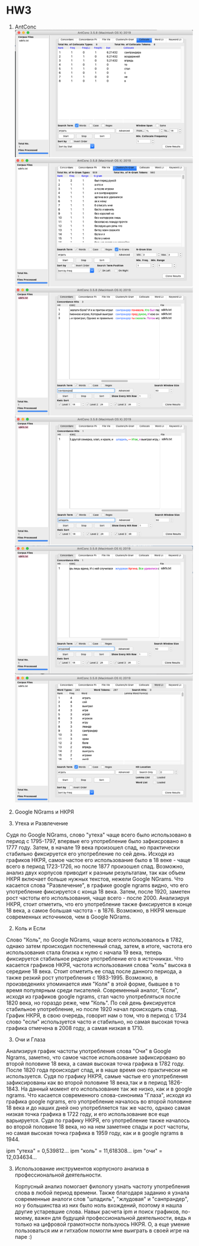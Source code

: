 # HW3

1. AntConc
![alt-text](collocate.png)
![alt-text](clustersngram.png)
![alt-text](sanprander.png)
![alt-text](shpadil.png)
![alt-text](jludovaya.png)
![alt-text](wordlist.png)

2. Google NGrams и НКРЯ

  1. Утеха и Развлечение
 
 Судя по Google NGrams, слово "утеха" чаще всего было использовано в период с 1795-1797, впервые его употребление было зафкисровано в 1777 году. Затем, в начале 19 века произошел спад, но практически стабильно фиксируется его употребление по сей день. Исходя из графиков НКРЯ, самое частое его использование было в 18 веке - чаще всего в период 1723-1726, но после 1877 произошел спад. Возможно, анализ двух корпусов приводит к разным результатам, так как объем НКРЯ включает больше нужных текстов, нежели Google NGrams. Что касается слова "Развлечение", в графике google ngrams видно, что его употребление фиксируется с конца 18 века. Затем, после 1920, заметен рост частоты его использования, чаще всего - после 2000. Анализируя НКРЯ, стоит отметить, что его употребление также фиксируется в конце 18 века, а самое большая частота - в 1876. Возможно, в НКРЯ меньше современных источников, чем в Google NGrams.
 
  2. Коль и Если
   
 Слово "Коль", по Google NGrams, чаще всего использовалось в 1782, однако затем происходил постепенный спад, затем, в итоге, частота его использования стала близка к нулю с начала 19 века, теперь фиксируется стабильное редкое употребление его в источниках. Что касается графиков НКРЯ, частота использования слова "коль" высока в середине 18 века. Стоит отметить ее спад после данного периода, а также резкий рост употребления с 1983-1995. Возможно, в произведениях упоминается имя "Коля" в этой форме, бывшее в то время популярным среди писателей. Современный аналог, "Если", исходя из графиков google ngrams, стал часто употребляться после 1820 века, но гораздо реже, чем "Коль". По сей день фиксируется стабильное употребление, но после 1920 начал происходить спад. График НКРЯ, в свою очередь, говорит нам о том, что в период с 1734 слово "если" используется часто и стабильно, но самая высокая точка графика отмечена в 2008 году, а самая низкая в 1710.
   
 3. Очи и Глаза
   
 Анализируя график частоты употребления слова "Очи" в Google Ngrams, заметно, что самое частое использование зафиксировано во второй половине 18 века, а самая высокая точка графика в 1782 году. После 1820 года происходит спад, и в наше время оно практически не используется. Судя по графику НКРЯ, самые частые его употребления зафиксированы как во второй половине 18 века,так и в период 1826-1843. На данный момент его использование так же низко, как и в google ngrams. Что касается современного слова-синонима "Глаза", исходя из графика google ngrams, его употребление началось во второй половине 18 века и до наших дней оно употребляется так же часто, однако самая низкая точка графика в 1722 году, и его использование все еще варьируется. Судя по графику НКРЯ, его употребление также началось во второй половине 18 века, но на нем заметнее спады и рост частоты, но самая высокая точка графика в 1959 году, как и в google ngrams в 1944.
   
  ipm "утеха" = 0,539812...
  ipm "коль" = 11,618308...
  ipm "очи" = 12,034634...
   
3. Использование инструментов корпусного анализа в профессиональной деятельности.

   Корпусный анализ помогает филологу узнать частоту употребления слова в любой период времени. Также благодаря заданию я узнала современные аналоги слов "шпадиль", "жлудовая" и "санпрандер", но у большинства из них было ноль вхождений, поэтому я нашла другие устаревшие слова. Навык расчета ipm и поиск графиков, по-моему, важен для будущей профессиональной деятельности, ведь я только на цифровой грамотности пользуюсь НКРЯ. О, а еще умение пользоваться им и гитхабом помогли мне выиграть в своей игре на паре :)
   
   
